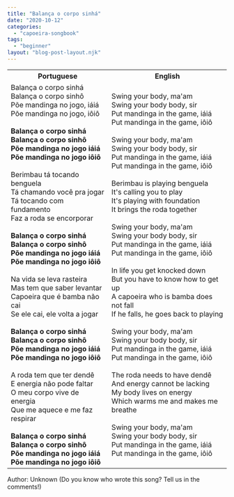 ```yaml
---
title: "Balança o corpo sinhá"
date: "2020-10-12"
categories: 
  - "capoeira-songbook"
tags: 
  - "beginner"
layout: "blog-post-layout.njk"
---
```


<table class="capoeira-table">
    <tr class="header-row">
        <th>Portuguese</th>
        <th>English</th>
    </tr>
    <tr>
        <td>Balança o corpo sinhá<br>
Balança o corpo sinhô<br>
Põe mandinga no jogo, iáiá<br>
Põe mandinga no jogo, iôiô<br>
<br>
<strong>Balança o corpo sinhá<br>
Balança o corpo sinhô<br>
Põe mandinga no jogo iáiá<br>
Põe mandinga no jogo iôiô</strong><br>
<br>
Berimbau tá tocando benguela<br>
Tá chamando você pra jogar<br>
Tá tocando com fundamento<br>
Faz a roda se encorporar<br>
<br>
<strong>Balança o corpo sinhá<br>
Balança o corpo sinhô<br>
Põe mandinga no jogo iáiá<br>
Põe mandinga no jogo iôiô</strong><br>
<br>
Na vida se leva rasteira<br>
Mas tem que saber levantar<br>
Capoeira que é bamba não cai<br>
Se ele cai, ele volta a jogar<br>
<br>
<strong>Balança o corpo sinhá<br>
Balança o corpo sinhô<br>
Põe mandinga no jogo iáiá<br>
Põe mandinga no jogo iôiô</strong><br>
<br>
A roda tem que ter dendê<br>
E energia não pode faltar<br>
O meu corpo vive de energia<br>
Que me aquece e me faz respirar<br>
<br>
<strong>Balança o corpo sinhá<br>
Balança o corpo sinhô<br>
Põe mandinga no jogo iáiá<br>
Põe mandinga no jogo iôiô</strong></td>
        <td>Swing your body, ma'am<br>
Swing your body body, sir<br>
Put mandinga in the game, iáiá<br>
Put mandinga in the game, iôiô<br>
<br>
Swing your body, ma'am<br>
Swing your body body, sir<br>
Put mandinga in the game, iáiá<br>
Put mandinga in the game, iôiô<br>
<br>
Berimbau is playing benguela<br>
It's calling you to play<br>
It's playing with foundation<br>
It brings the roda together<br>
<br>
Swing your body, ma'am<br>
Swing your body body, sir<br>
Put mandinga in the game, iáiá<br>
Put mandinga in the game, iôiô<br>
<br>
In life you get knocked down<br>
But you have to know how to get up<br>
A capoeira who is bamba does not fall<br>
If he falls, he goes back to playing<br>
<br>
Swing your body, ma'am<br>
Swing your body body, sir<br>
Put mandinga in the game, iáiá<br>
Put mandinga in the game, iôiô<br>
<br>
The roda needs to have dendê<br>
And energy cannot be lacking<br>
My body lives on energy<br>
Which warms me and makes me breathe<br>
<br>
Swing your body, ma'am<br>
Swing your body body, sir<br>
Put mandinga in the game, iáiá<br>
Put mandinga in the game, iôiô</td>
    </tr>
</table>

<figcaption>
Author: Unknown (Do you know who wrote this song? Tell us in the comments!)
</figcaption>